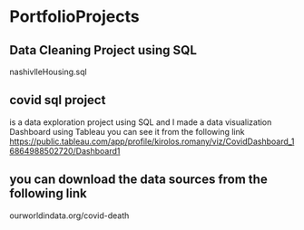 # PortfolioProjects
## Data Cleaning Project using SQL
nashivlleHousing.sql
## covid sql project
  is a data exploration project using SQL
  and I made a data visualization Dashboard using Tableau
  you can see it from the following link
  https://public.tableau.com/app/profile/kirolos.romany/viz/CovidDashboard_16864988502720/Dashboard1
  
## you can download the data sources from the following link
ourworldindata.org/covid-death
